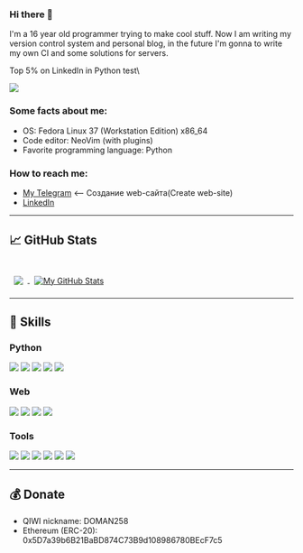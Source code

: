 ### Hi there 👋
<!---first-description-->
I'm a 16 year old programmer trying to make cool stuff. Now I am writing my version control system and personal blog, in the future I'm gonna to write my own CI and some solutions for servers.

Top 5% on LinkedIn in Python test\
<!---end-->

![](https://komarev.com/ghpvc/?username=Konstantin-create)
<br>

<!---second-description-->
### Some facts about me:
- OS: Fedora Linux 37 (Workstation Edition) x86_64
- Code editor: NeoVim (with plugins)
- Favorite programming language: Python
<!---end-->

### How to reach me:
- [My Telegram](https://t.me/hfhjfjooo2993) <-- Создание web-сайта(Create web-site)
- [LinkedIn](https://www.linkedin.com/in/shahov-konstantin/)
___

## &#x1f4c8; GitHub Stats

<br>

<a href="https://github.com/Konstantin-create">
  <img align="center" style="margin:0.5rem" src="https://github-readme-stats.vercel.app/api/top-langs/?username=Konstantin-create&title_color=ffffff&text_color=c9cacc&icon_color=4AB197&bg_color=1A2B34" />
</a>
<a href="https://github.com/Konstantin-create">
  <img align="center" style="margin:0.5rem" src="https://github-readme-stats.vercel.app/api?username=Konstantin-create&show_icons=true&line_height=27&count_private=true&title_color=ffffff&text_color=c9cacc&icon_color=4AB097&bg_color=1A2B34" alt="My GitHub Stats" />
</a>

___

## 💼 Skills
### Python
![](https://img.shields.io/badge/Code-Python-informational?style=flat&logo=python&logoColor=eb4629&color=eb4629)
![](https://img.shields.io/badge/Code-Flask-informational?style=flat&logo=flask&logoColor=eb4629&color=eb4629)
![](https://img.shields.io/badge/Code-SQLite-informational?style=flat&logo=sqlite&logoColor=eb4629&color=eb4629)
![](https://img.shields.io/badge/Code-Telethon-informational?style=flat&logo=telegram&logoColor=eb4629&color=eb4629)
![](https://img.shields.io/badge/Code-pyTelegramBotApi-informational?style=flat&logo=telegram&logoColor=eb4629&color=eb4629)
<br>
### Web
![](https://img.shields.io/badge/Web-Html-informational?style=flat&logo=html5&logoColor=eb4629&color=eb4629)
![](https://img.shields.io/badge/Web-CSS-informational?style=flat&logo=css3&logoColor=eb4629&color=eb4629)
![](https://img.shields.io/badge/Web-JavaScript-informational?style=flat&logo=javascript&logoColor=eb4629&color=eb4629)
![](https://img.shields.io/badge/Web-JQuery-informational?style=flat&logo=jquery&logoColor=eb4629&color=eb4629)
<br>
### Tools
![](https://img.shields.io/badge/Tools-Linux-informational?style=flat&logo=linux&logoColor=eb4629&color=eb4629)
![](https://img.shields.io/badge/Tools-Vim-informational?style=flat&logo=Vim&logoColor=eb4629&color=eb4629)
![](https://img.shields.io/badge/Tools-Git-informational?style=flat&logo=git&logoColor=eb4629&color=eb4629)
![](https://img.shields.io/badge/Tools-GitHub-informational?style=flat&logo=github&logoColor=eb4629&color=eb4629)
![](https://img.shields.io/badge/Tools-Photoshop-informational?style=flat&logo=Adobe-Photoshop&logoColor=eb4629&color=eb4629)
![](https://img.shields.io/badge/Tools-Illustrator-informational?style=flat&logo=Adobe-Illustrator&logoColor=eb4629&color=eb4629)

___

## 💰 Donate
- QIWI nickname: DOMAN258
- Ethereum (ERC-20): 0x5D7a39b6B21BaBD874C73B9d108986780BEcF7c5
